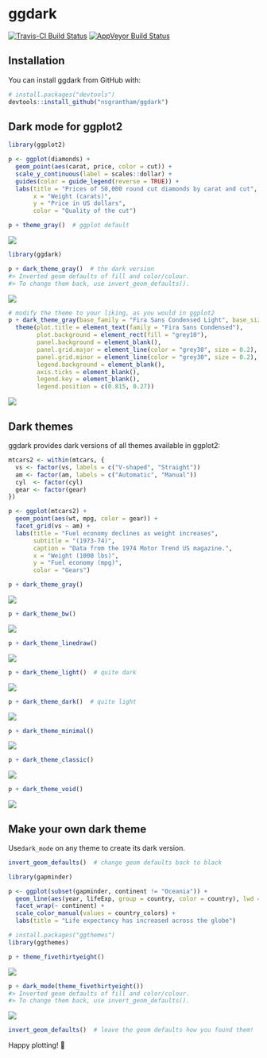 
<!-- README.md is generated from README.Rmd. Please edit that file -->
ggdark
======

[![Travis-CI Build Status](https://travis-ci.org/nsgrantham/ggdark.svg?branch=master)](https://travis-ci.org/nsgrantham/ggdark) [![AppVeyor Build Status](https://ci.appveyor.com/api/projects/status/github/nsgrantham/ggdark?branch=master&svg=true)](https://ci.appveyor.com/project/nsgrantham/ggdark)

Installation
------------

You can install ggdark from GitHub with:

``` r
# install.packages("devtools")
devtools::install_github("nsgrantham/ggdark")
```

Dark mode for ggplot2
---------------------

``` r
library(ggplot2)

p <- ggplot(diamonds) + 
  geom_point(aes(carat, price, color = cut)) + 
  scale_y_continuous(label = scales::dollar) +
  guides(color = guide_legend(reverse = TRUE)) +
  labs(title = "Prices of 50,000 round cut diamonds by carat and cut",
       x = "Weight (carats)",
       y = "Price in US dollars",
       color = "Quality of the cut")

p + theme_gray()  # ggplot default
```

![](man/figures/gray-1.png)

``` r
library(ggdark)

p + dark_theme_gray()  # the dark version
#> Inverted geom defaults of fill and color/colour.
#> To change them back, use invert_geom_defaults().
```

![](man/figures/dark-gray-1.png)

``` r
# modify the theme to your liking, as you would in ggplot2
p + dark_theme_gray(base_family = "Fira Sans Condensed Light", base_size = 14) + 
  theme(plot.title = element_text(family = "Fira Sans Condensed"),
        plot.background = element_rect(fill = "grey10"),
        panel.background = element_blank(),
        panel.grid.major = element_line(color = "grey30", size = 0.2),
        panel.grid.minor = element_line(color = "grey30", size = 0.2),
        legend.background = element_blank(),
        axis.ticks = element_blank(),
        legend.key = element_blank(),
        legend.position = c(0.815, 0.27))
```

![](man/figures/add-element-1.png)

Dark themes
-----------

ggdark provides dark versions of all themes available in ggplot2:

``` r
mtcars2 <- within(mtcars, {
  vs <- factor(vs, labels = c("V-shaped", "Straight"))
  am <- factor(am, labels = c("Automatic", "Manual"))
  cyl  <- factor(cyl)
  gear <- factor(gear)
})

p <- ggplot(mtcars2) +
  geom_point(aes(wt, mpg, color = gear)) +
  facet_grid(vs ~ am) +
  labs(title = "Fuel economy declines as weight increases",
       subtitle = "(1973-74)",
       caption = "Data from the 1974 Motor Trend US magazine.",
       x = "Weight (1000 lbs)",
       y = "Fuel economy (mpg)",
       color = "Gears")
```

``` r
p + dark_theme_gray()
```

![](man/figures/all-themes-1.png)

``` r
p + dark_theme_bw()
```

![](man/figures/all-themes-2.png)

``` r
p + dark_theme_linedraw()
```

![](man/figures/all-themes-3.png)

``` r
p + dark_theme_light()  # quite dark
```

![](man/figures/all-themes-4.png)

``` r
p + dark_theme_dark()  # quite light
```

![](man/figures/all-themes-5.png)

``` r
p + dark_theme_minimal()
```

![](man/figures/all-themes-6.png)

``` r
p + dark_theme_classic()
```

![](man/figures/all-themes-7.png)

``` r
p + dark_theme_void()
```

![](man/figures/all-themes-8.png)

Make your own dark theme
------------------------

Use`dark_mode` on any theme to create its dark version.

``` r
invert_geom_defaults()  # change geom defaults back to black

library(gapminder)

p <- ggplot(subset(gapminder, continent != "Oceania")) +
  geom_line(aes(year, lifeExp, group = country, color = country), lwd = 1, show.legend = FALSE) + 
  facet_wrap(~ continent) +
  scale_color_manual(values = country_colors) +
  labs(title = "Life expectancy has increased across the globe")
```

``` r
# install.packages("ggthemes")
library(ggthemes)

p + theme_fivethirtyeight()
```

![](man/figures/fivethirtyeight-1.png)

``` r
p + dark_mode(theme_fivethirtyeight())
#> Inverted geom defaults of fill and color/colour.
#> To change them back, use invert_geom_defaults().
```

![](man/figures/dark-fivethirtyeight-1.png)

``` r
invert_geom_defaults()  # leave the geom defaults how you found them!
```

Happy plotting! 🖤
